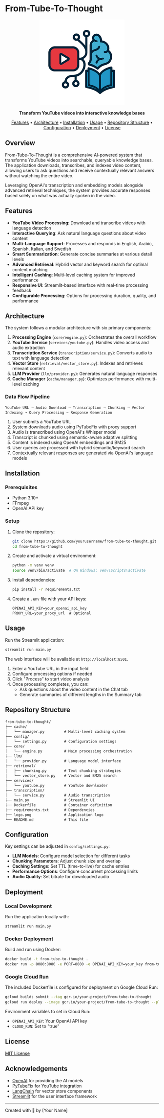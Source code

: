 # From-Tube-To-Thought

<p align="center">
  <img src="logo.png" alt="From-Tube-To-Thought Logo" width="280"/>
</p>

<p align="center">
  <strong>Transform YouTube videos into interactive knowledge bases</strong>
</p>

<p align="center">
  <a href="#features">Features</a> •
  <a href="#architecture">Architecture</a> •
  <a href="#installation">Installation</a> •
  <a href="#usage">Usage</a> •
  <a href="#repository-structure">Repository Structure</a> •
  <a href="#configuration">Configuration</a> •
  <a href="#deployment">Deployment</a> •
  <a href="#license">License</a>
</p>

## Overview

From-Tube-To-Thought is a comprehensive AI-powered system that transforms YouTube videos into searchable, queryable knowledge bases. The application downloads, transcribes, and indexes video content, allowing users to ask questions and receive contextually relevant answers without watching the entire video.

Leveraging OpenAI's transcription and embedding models alongside advanced retrieval techniques, the system provides accurate responses based solely on what was actually spoken in the video.

## Features

- **YouTube Video Processing**: Download and transcribe videos with language detection
- **Interactive Querying**: Ask natural language questions about video content
- **Multi-Language Support**: Processes and responds in English, Arabic, Spanish, Italian, and Swedish
- **Smart Summarization**: Generate concise summaries at various detail levels
- **Advanced Retrieval**: Hybrid vector and keyword search for optimal content matching
- **Intelligent Caching**: Multi-level caching system for improved performance
- **Responsive UI**: Streamlit-based interface with real-time processing feedback
- **Configurable Processing**: Options for processing duration, quality, and performance

## Architecture

The system follows a modular architecture with six primary components:

1. **Processing Engine** (`core/engine.py`): Orchestrates the overall workflow
2. **YouTube Service** (`services/youtube.py`): Handles video access and audio extraction
3. **Transcription Service** (`transcription/service.py`): Converts audio to text with language detection
4. **Vector Store** (`retrieval/vector_store.py`): Indexes and retrieves relevant content
5. **LLM Provider** (`llm/provider.py`): Generates natural language responses
6. **Cache Manager** (`cache/manager.py`): Optimizes performance with multi-level caching

### Data Flow Pipeline

```
YouTube URL → Audio Download → Transcription → Chunking → Vector Indexing → Query Processing → Response Generation
```

1. User submits a YouTube URL
2. System downloads audio using PyTubeFix with proxy support
3. Audio is transcribed using OpenAI's Whisper model
4. Transcript is chunked using semantic-aware adaptive splitting
5. Content is indexed using OpenAI embeddings and BM25
6. User queries are processed with hybrid semantic/keyword search
7. Contextually relevant responses are generated via OpenAI's language models

## Installation

### Prerequisites

- Python 3.10+
- FFmpeg
- OpenAI API key

### Setup

1. Clone the repository:
   ```bash
   git clone https://github.com/yourusername/from-tube-to-thought.git
   cd from-tube-to-thought
   ```

2. Create and activate a virtual environment:
   ```bash
   python -m venv venv
   source venv/bin/activate  # On Windows: venv\Scripts\activate
   ```

3. Install dependencies:
   ```bash
   pip install -r requirements.txt
   ```

4. Create a `.env` file with your API keys:
   ```
   OPENAI_API_KEY=your_openai_api_key
   PROXY_URL=your_proxy_url  # Optional
   ```

## Usage

Run the Streamlit application:

```bash
streamlit run main.py
```

The web interface will be available at `http://localhost:8501`.

1. Enter a YouTube URL in the input field
2. Configure processing options if needed
3. Click "Process" to start video analysis
4. Once processing completes, you can:
   - Ask questions about the video content in the Chat tab
   - Generate summaries of different lengths in the Summary tab

## Repository Structure

```
from-tube-to-thought/
├── cache/
│   └── manager.py         # Multi-level caching system
├── config/
│   └── settings.py        # Configuration settings
├── core/
│   └── engine.py          # Main processing orchestration
├── llm/
│   └── provider.py        # Language model interface
├── retrieval/
│   ├── chunking.py        # Text chunking strategies
│   └── vector_store.py    # Vector and BM25 search
├── services/
│   └── youtube.py         # YouTube downloader
├── transcription/
│   └── service.py         # Audio transcription
├── main.py                # Streamlit UI
├── Dockerfile             # Container definition
├── requirements.txt       # Dependencies
├── logo.png               # Application logo
└── README.md              # This file
```

## Configuration

Key settings can be adjusted in `config/settings.py`:

- **LLM Models**: Configure model selection for different tasks
- **Chunking Parameters**: Adjust chunk size and overlap
- **Caching Settings**: Set TTL (time-to-live) for cache entries
- **Performance Options**: Configure concurrent processing limits
- **Audio Quality**: Set bitrate for downloaded audio

## Deployment

### Local Development

Run the application locally with:

```bash
streamlit run main.py
```

### Docker Deployment

Build and run using Docker:

```bash
docker build -t from-tube-to-thought .
docker run -p 8080:8080 -e PORT=8080 -e OPENAI_API_KEY=your_key from-tube-to-thought
```

### Google Cloud Run

The included Dockerfile is configured for deployment on Google Cloud Run:

```bash
gcloud builds submit --tag gcr.io/your-project/from-tube-to-thought
gcloud run deploy --image gcr.io/your-project/from-tube-to-thought --platform managed
```

Environment variables to set in Cloud Run:
- `OPENAI_API_KEY`: Your OpenAI API key
- `CLOUD_RUN`: Set to "true"

## License

[MIT License](LICENSE)

## Acknowledgements

- [OpenAI](https://openai.com/) for providing the AI models
- [PyTubeFix](https://github.com/JuanBindez/pytubefix) for YouTube integration
- [LangChain](https://langchain.com/) for vector store components
- [Streamlit](https://streamlit.io/) for the user interface framework

---

Created with 💙 by [Your Name]
